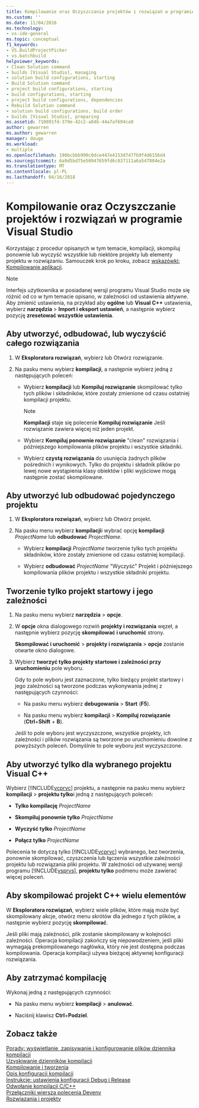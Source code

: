 ```yaml
---
title: Kompilowanie oraz Oczyszczanie projektów i rozwiązań w programie Visual Studio | Dokumentacja firmy Microsoft
ms.custom: ''
ms.date: 11/04/2016
ms.technology:
- vs-ide-general
ms.topic: conceptual
f1_keywords:
- VS.BuildProjectPicker
- vs.batchbuild
helpviewer_keywords:
- Clean Solution command
- builds [Visual Studio], managing
- solution build configurations, starting
- Build Solution command
- project build configurations, starting
- build configurations, starting
- project build configurations, dependencies
- Rebuild Solution command
- solution build configurations, build order
- builds [Visual Studio], preparing
ms.assetid: 710891fd-379e-42c2-a84b-44a7af694ca0
author: gewarren
ms.author: gewarren
manager: douge
ms.workload:
- multiple
ms.openlocfilehash: 190bcbbb990c0dce447e4153d747fb9f4d6156d4
ms.sourcegitcommit: 6a9d5bd75e50947659fd6c837111a6a547884e2a
ms.translationtype: MT
ms.contentlocale: pl-PL
ms.lasthandoff: 04/16/2018
---
```

# <a name="building-and-cleaning-projects-and-solutions-in-visual-studio"></a>Kompilowanie oraz Oczyszczanie projektów i rozwiązań w programie Visual Studio
Korzystając z procedur opisanych w tym temacie, kompilacji, skompiluj ponownie lub wyczyść wszystkie lub niektóre projekty lub elementy projektu w rozwiązaniu. Samouczek krok po kroku, zobacz [wskazówki: Kompilowanie aplikacji](../ide/walkthrough-building-an-application.md).  
  
> [!NOTE]
> Interfejs użytkownika w posiadanej wersji programu Visual Studio może się różnić od co w tym temacie opisano, w zależności od ustawienia aktywne. Aby zmienić ustawienia, na przykład aby **ogólne** lub **Visual C++** ustawienia, wybierz **narzędzia** > **Import i eksport ustawień**, a następnie wybierz pozycję **zresetować wszystkie ustawienia**.
  
## <a name="to-build-rebuild-or-clean-an-entire-solution"></a>Aby utworzyć, odbudować, lub wyczyścić całego rozwiązania  
  
1.  W **Eksploratora rozwiązań**, wybierz lub Otwórz rozwiązanie.  
  
2.  Na pasku menu wybierz **kompilacji**, a następnie wybierz jedną z następujących poleceń:  
  
    -   Wybierz **kompilacji** lub **Kompiluj rozwiązanie** skompilować tylko tych plików i składników, które zostały zmienione od czasu ostatniej kompilacji projektu.  
  
        > [!NOTE]
        >  **Kompilacji** staje się polecenie **Kompiluj rozwiązanie** Jeśli rozwiązanie zawiera więcej niż jeden projekt.  
  
    -   Wybierz **Kompiluj ponownie rozwiązanie** "clean" rozwiązania i późniejszego kompilowania plików projektu i wszystkie składniki.  
  
    -   Wybierz **czystą rozwiązania** do usunięcia żadnych plików pośrednich i wynikowych. Tylko do projektu i składnik plików po lewej nowe wystąpienia klasy obiektów i pliki wyjściowe mogą następnie zostać skompilowane.  
  
## <a name="to-build-or-rebuild-a-single-project"></a>Aby utworzyć lub odbudować pojedynczego projektu  
  
1.  W **Eksploratora rozwiązań**, wybierz lub Otwórz projekt.  
  
2.  Na pasku menu wybierz **kompilacji**i wybrać opcję **kompilacji** *ProjectName* lub **odbudować** *ProjectName*.  
  
    -   Wybierz **kompilacji** *ProjectName* tworzenie tylko tych projektu składników, które zostały zmienione od czasu ostatniej kompilacji.  
  
    -   Wybierz **odbudować** *ProjectName* "Wyczyść" Projekt i późniejszego kompilowania plików projektu i wszystkie składniki projektu.  
  
## <a name="to-build-only-the-startup-project-and-its-dependencies"></a>Tworzenie tylko projekt startowy i jego zależności  
  
1.  Na pasku menu wybierz **narzędzia** > **opcje**.  
  
2.  W **opcje** okna dialogowego rozwiń **projekty i rozwiązania** węzeł, a następnie wybierz pozycję **skompilować i uruchomić** strony.  
  
     **Skompilować i uruchomić** > **projekty i rozwiązania** > **opcje** zostanie otwarte okno dialogowe.  
  
3.  Wybierz **tworzyć tylko projekty startowe i zależności przy uruchomieniu** pole wyboru.  
  
     Gdy to pole wyboru jest zaznaczone, tylko bieżący projekt startowy i jego zależności są tworzone podczas wykonywania jednej z następujących czynności:  
  
    -   Na pasku menu wybierz **debugowania** > **Start** (**F5**).  
  
    -   Na pasku menu wybierz **kompilacji** > **Kompiluj rozwiązanie** (**Ctrl**+**Shift** +  **B**).  
  
    Jeśli to pole wyboru jest wyczyszczone, wszystkie projekty, ich zależności i plików rozwiązania są tworzone po uruchomieniu dowolne z powyższych poleceń. Domyślnie to pole wyboru jest wyczyszczone.  
  
## <a name="to-build-only-the-selected-visual-c-project"></a>Aby utworzyć tylko dla wybranego projektu Visual C++  
  
Wybierz [!INCLUDE[vcprvc](../code-quality/includes/vcprvc_md.md)] projektu, a następnie na pasku menu wybierz **kompilacji** > **projektu tylko**i jedną z następujących poleceń:  

- **Tylko kompilację** *ProjectName*  
  
- **Skompiluj ponownie tylko** *ProjectName*  
  
- **Wyczyść tylko** *ProjectName*  
  
- **Połącz tylko** *ProjectName*  

Polecenia te dotyczą tylko [!INCLUDE[vcprvc](../code-quality/includes/vcprvc_md.md)] wybranego, bez tworzenia, ponownie skompilować, czyszczenia lub łączenia wszystkie zależności projektu lub rozwiązania pliki projektu. W zależności od używanej wersji programu [!INCLUDE[vsprvs](../code-quality/includes/vsprvs_md.md)], **projektu tylko** podmenu może zawierać więcej poleceń.  
  
## <a name="to-compile-multiple-c-project-items"></a>Aby skompilować projekt C++ wielu elementów  
  
W **Eksploratora rozwiązań**, wybierz wiele plików, które mają może być skompilowany akcje, otwórz menu skrótów dla jednego z tych plików, a następnie wybierz pozycję **skompilować**.  

Jeśli pliki mają zależności, plik zostanie skompilowany w kolejności zależności. Operacja kompilacji zakończy się niepowodzeniem, jeśli pliki wymagają prekompilowanego nagłówka, który nie jest dostępna podczas kompilowania. Operacja kompilacji używa bieżącej aktywnej konfiguracji rozwiązania.  
  
## <a name="to-stop-a-build"></a>Aby zatrzymać kompilację  
  
Wykonaj jedną z następujących czynności:  

- Na pasku menu wybierz **kompilacji** > **anulować**.  
  
- Naciśnij klawisz **Ctrl**+**Podziel**.  
  
## <a name="see-also"></a>Zobacz także

[Porady: wyświetlanie, zapisywanie i konfigurowanie plików dziennika kompilacji](../ide/how-to-view-save-and-configure-build-log-files.md)  
[Uzyskiwanie dzienników kompilacji](../msbuild/obtaining-build-logs-with-msbuild.md)  
[Kompilowanie i tworzenia](../ide/compiling-and-building-in-visual-studio.md)  
[Opis konfiguracji kompilacji](../ide/understanding-build-configurations.md)  
[Instrukcje: ustawienia konfiguracji Debug i Release](../debugger/how-to-set-debug-and-release-configurations.md)  
[Odwołanie kompilacji C/C++](/cpp/build/reference/c-cpp-building-reference)  
[Przełączniki wiersza polecenia Devenv](../ide/reference/devenv-command-line-switches.md)  
[Rozwiązania i projekty](../ide/solutions-and-projects-in-visual-studio.md)
